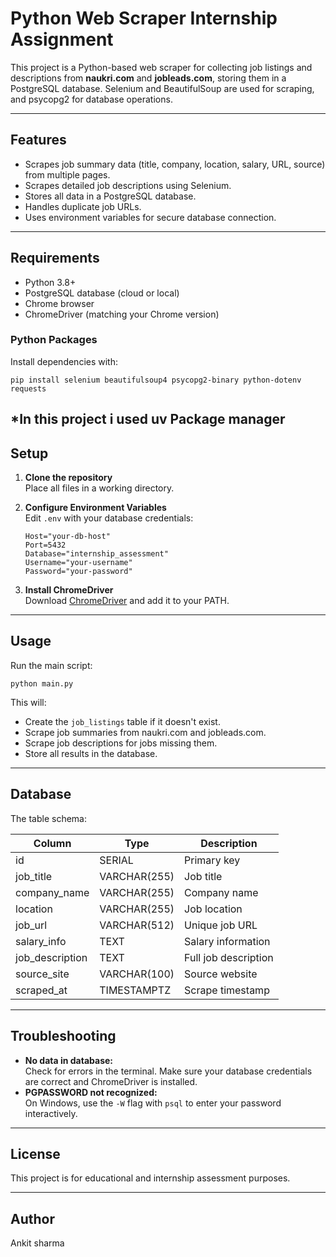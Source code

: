 # Python Web Scraper Internship Assignment

This project is a Python-based web scraper for collecting job listings and descriptions from **naukri.com** and **jobleads.com**, storing them in a PostgreSQL database. Selenium and BeautifulSoup are used for scraping, and psycopg2 for database operations.

---

## Features

- Scrapes job summary data (title, company, location, salary, URL, source) from multiple pages.
- Scrapes detailed job descriptions using Selenium.
- Stores all data in a PostgreSQL database.
- Handles duplicate job URLs.
- Uses environment variables for secure database connection.

---

## Requirements

- Python 3.8+
- PostgreSQL database (cloud or local)
- Chrome browser
- ChromeDriver (matching your Chrome version)

### Python Packages

Install dependencies with:

```shell
pip install selenium beautifulsoup4 psycopg2-binary python-dotenv requests
```
*In this project i used uv Package manager
---

## Setup

1. **Clone the repository**  
   Place all files in a working directory.

2. **Configure Environment Variables**  
   Edit `.env` with your database credentials:

   ```
   Host="your-db-host"
   Port=5432
   Database="internship_assessment"
   Username="your-username"
   Password="your-password"
   ```

3. **Install ChromeDriver**  
   Download [ChromeDriver](https://chromedriver.chromium.org/downloads) and add it to your PATH.

---

## Usage

Run the main script:

```shell
python main.py
```

This will:
- Create the `job_listings` table if it doesn't exist.
- Scrape job summaries from naukri.com and jobleads.com.
- Scrape job descriptions for jobs missing them.
- Store all results in the database.

---

## Database

The table schema:

| Column         | Type         | Description                |
|----------------|--------------|----------------------------|
| id             | SERIAL       | Primary key                |
| job_title      | VARCHAR(255) | Job title                  |
| company_name   | VARCHAR(255) | Company name               |
| location       | VARCHAR(255) | Job location               |
| job_url        | VARCHAR(512) | Unique job URL             |
| salary_info    | TEXT         | Salary information         |
| job_description| TEXT         | Full job description       |
| source_site    | VARCHAR(100) | Source website             |
| scraped_at     | TIMESTAMPTZ  | Scrape timestamp           |

---

## Troubleshooting

- **No data in database:**  
  Check for errors in the terminal. Make sure your database credentials are correct and ChromeDriver is installed.
- **PGPASSWORD not recognized:**  
  On Windows, use the `-W` flag with `psql` to enter your password interactively.

---

## License

This project is for educational and internship assessment purposes.

---

## Author

Ankit sharma